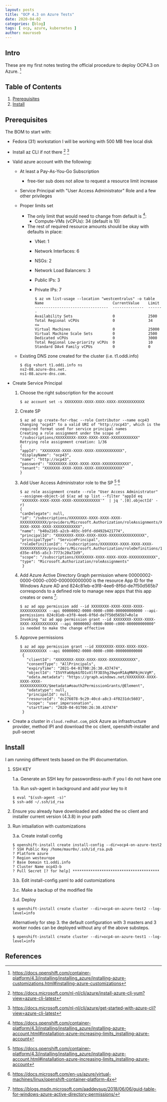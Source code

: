 ```yaml
---
layout: posts
title: "OCP 4.3 on Azure Tests"
date: 2020-04-02
categories: [blog]
tags: [ ocp, azure, kubernetes ]
author: mauroseb
---
```


## Intro

These are my first notes testing the official procedure to deploy OCP4.3 on Azure. [^1]

## Table of Contents

 1. [Prerequisites](##Prerequisites)
 2. [Install](##Install)


## Prerequisites

The BOM to start with:

 - Fedora (31) workstation I will be working with 500 MB free local disk
 - Install az CLI if not there [^2] [^3]
 - Valid azure account with the following:
   - At least a Pay-As-You-Go Subscription
     - free-tier sub does not allow to request a resource limit increase
   - Service Principal with "User Access Administrator" Role and a few other privileges
   - Proper limits set
     - The only limit that would need to change from default is [^4]:
       - Compute-VMs (vCPUs): 34 (default is 10)
     - The rest of required resource amounts should be okay with defaults in place:
       - VNet: 1
       - Network Interfaces: 6
       - NSGs: 2
       - Network Load Balancers: 3
       - Public IPs: 3
       - Private IPs: 7


             $ az vm list-usage --location "westcentralus" -o table
             Name                               CurrentValue    Limit
             ---------------------------------  --------------  -------
             Availability Sets                  0               2500
             Total Regional vCPUs               0               34      <=
             Virtual Machines                   0               25000
             Virtual Machine Scale Sets         0               2500
             Dedicated vCPUs                    0               3000
             Total Regional Low-priority vCPUs  0               10
             Standard DAv4 Family vCPUs         0               0


    - Existing DNS zone created for the cluster (i.e. t1.oddi.info)

          $ dig +short t1.oddi.info ns
          ns2-08.azure-dns.net.
          ns1-08.azure-dns.com.


  - Create Service Principal

    1. Choose the right subscription for the account

           $ az account set -s XXXXXXXX-XXXX-XXXX-XXXX-XXXXXXXXXXXX

    2. Create SP

           $ az ad sp create-for-rbac --role Contributor --name ocp43
           Changing "ocp43" to a valid URI of "http://ocp43", which is the required format used for service principal names
           Creating a role assignment under the scope of "/subscriptions/XXXXXXXXX-XXXX-XXXX-XXXX-XXXXXXXXXXXX"
           Retrying role assignment creation: 1/36
           {
           "appId": "XXXXXXXX-XXXX-XXXX-XXXX-XXXXXXXXXXXX",
           "displayName": "ocp43",
           "name": "http://ocp43",
           "password": "XXXXXXXX-XXXX-XXXX-XXXX-XXXXXXXXXXXX",
           "tenant": "XXXXXXX-XXXX-XXXX-XXXX-XXXXXXXXXXXX"
           }


    3. Add User Access Administrator role to the SP [^4] [^5]

           $ az role assignment create --role "User Access Administrator" --assignee-object-id $(az ad sp list --filter "appId eq 'XXXXXXX-XXXX-XXXX-XXXX-XXXXXXXXXXXX'"  | jq '.[0].objectId' -r)
           {
           "canDelegate": null,
           "id": "/subscriptions/XXXXXXXX-XXXX-XXXX-XXXX-XXXXXXXXXXXX/providers/Microsoft.Authorization/roleAssignments/XXXXXXXX-XXXX-XXXX-XXXX-XXXXXXXXXXXX",
           "name": "b40a2165-a2cb-403c-b9fd-dd492b421774",
           "principalId": "XXXXXXXX-XXXX-XXXX-XXXX-XXXXXXXXXXXXXXXX",
           "principalType": "ServicePrincipal",
           "roleDefinitionId": "/subscriptions/XXXXXXXX-XXXX-XXXX-XXXX-XXXXXXXXXXXX/providers/Microsoft.Authorization/roleDefinitions/18d7d88d-d35e-4fb5-a5c3-7773c20a72d9",
           "scope": "/subscriptions/XXXXXXXX-XXXX-XXXX-XXXX-XXXXXXXXXXXX",
           "type": "Microsoft.Authorization/roleAssignments"
            }


    4. Add Azure Active Directory Graph permission where 00000002-0000-0000-c000-000000000000 is the resource App ID for the Windows Azure AD and 824c81eb-e3f8-4ee6-8f6d-de7f50d565b7 corresponds to a defined role to manage new apps that this app creates or owns [^6]:

           $ az ad app permission add --id XXXXXXXX-XXXX-XXXX-XXXX-XXXXXXXXXXXX --api 00000002-0000-0000-c000-000000000000 --api-permissions 824c81eb-e3f8-4ee6-8f6d-de7f50d565b7=Role
           Invoking "az ad app permission grant --id XXXXXXXX-XXXX-XXXX-XXXX-XXXXXXXXXXXX --api 00000002-0000-0000-c000-000000000000" is needed to make the change effective


    5. Approve permissions

           $ az ad app permission grant --id XXXXXXXX-XXXX-XXXX-XXXX-XXXXXXXXXXXX --api 00000002-0000-0000-c000-000000000000
            {
              "clientId": "XXXXXXXX-XXXX-XXXX-XXXX-XXXXXXXXXXXX",
              "consentType": "AllPrincipals",
              "expiryTime": "2021-04-01T00:26:30.437474",
              "objectId": "I5VYFa60pkGfD1vXlfF3D3hgJ9wpnM1AqMNPAjHcVgM",
              "odata.metadata": "https://graph.windows.net/XXXXXXXX-XXXX-XXXX-XXXX-XXXXXXXXXXXX/$metadata#oauth2PermissionGrants/@Element",
              "odatatype": null,
              "principalId": null,
              "resourceId": "dc276078-9c29-40cd-a8c3-4f0231dc5603",
              "scope": "user_impersonation",
              "startTime": "2020-04-01T00:26:30.437474"
            }


 - Create a cluster in ```cloud.redhat.com```, pick Azure as infrastructure provider, method IPI and download the oc client, openshift-installer and pull-secret


## Install

I am running different tests based on the IPI documentation. 

 1. SSH KEY

    1.a. Generate an SSH key for passwordless-auth if you I do not have one

    1.b. Run ssh-agent in background and add your key to it

        $ eval "$(ssh-agent -s)"
        $ ssh-add ~/.ssh/id_rsa


 2. Ensure you already have downloaded and added the oc client and installer current version (4.3.8) in your path

 3. Run intsallation with customizations
 
    3.a. Create install config
    
        $ openshift-install create install-config --dir=ocp4-on-azure-test2
        ? SSH Public Key /home/maur0x/.ssh/id_rsa.pub
        ? Platform azure
        ? Region westeurope
        ? Base Domain t1.oddi.info
        ? Cluster Name ocp43-b
        ? Pull Secret [? for help] ***************************************

    3.b. Edit install-config.yaml to add customizations
    
    3.c. Make a backup of the modified file
    
    3.d. Deploy
     
        $ openshift-install create cluster --dir=ocp4-on-azure-test2 --log-level=info

    Alternatively for step 3. the default configuration with 3 masters and 3 worker nodes can be deployed without any of the above substeps.
    
        $ openshift-install create cluster --dir=ocp4-on-azure-test1 --log-level=info


## References

 [^1]: https://docs.openshift.com/container-platform/4.3/installing/installing_azure/installing-azure-customizations.html#installing-azure-customizations
 
 [^2]: https://docs.microsoft.com/nl-nl/cli/azure/install-azure-cli-yum?view=azure-cli-latest
 
 [^3]: https://docs.microsoft.com/nl-nl/cli/azure/get-started-with-azure-cli?view=azure-cli-latest
 
 [^4]: https://docs.openshift.com/container-platform/4.3/installing/installing_azure/installing-azure-account.html#installation-azure-increasing-limits_installing-azure-account
 
 [^5]: https://docs.microsoft.com/en-us/azure/virtual-machines/linux/openshift-container-platform-4x

 [^6]: https://blogs.msdn.microsoft.com/aaddevsup/2018/06/06/guid-table-for-windows-azure-active-directory-permissions/
